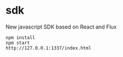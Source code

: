 # sdk
New javascript SDK based on React and Flux

    npm install
    npm start
    http://127.0.0.1:1337/index.html
